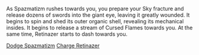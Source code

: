 As Spazmatizm rushes towards you, you prepare your Sky fracture and release dozens of swords into the giant eye, leaving it greatly wounded.  It begins to spin and shed its outer organic shell, revealing its mechanical insides.  It begins to release a stream of Cursed Flames towards you.  At the same time, Retinazer starts to dash towards you.

[Dodge Spazmatizm](./scene3A1d.md)
[Charge Retinazer](./scene3A2d.md)